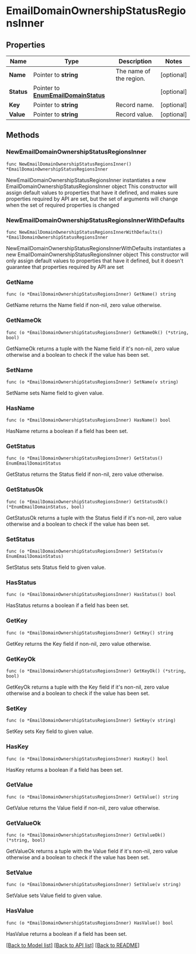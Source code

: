 # EmailDomainOwnershipStatusRegionsInner

## Properties

Name | Type | Description | Notes
------------ | ------------- | ------------- | -------------
**Name** | Pointer to **string** | The name of the region. | [optional] 
**Status** | Pointer to [**EnumEmailDomainStatus**](EnumEmailDomainStatus.md) |  | [optional] 
**Key** | Pointer to **string** | Record name. | [optional] 
**Value** | Pointer to **string** | Record value. | [optional] 

## Methods

### NewEmailDomainOwnershipStatusRegionsInner

`func NewEmailDomainOwnershipStatusRegionsInner() *EmailDomainOwnershipStatusRegionsInner`

NewEmailDomainOwnershipStatusRegionsInner instantiates a new EmailDomainOwnershipStatusRegionsInner object
This constructor will assign default values to properties that have it defined,
and makes sure properties required by API are set, but the set of arguments
will change when the set of required properties is changed

### NewEmailDomainOwnershipStatusRegionsInnerWithDefaults

`func NewEmailDomainOwnershipStatusRegionsInnerWithDefaults() *EmailDomainOwnershipStatusRegionsInner`

NewEmailDomainOwnershipStatusRegionsInnerWithDefaults instantiates a new EmailDomainOwnershipStatusRegionsInner object
This constructor will only assign default values to properties that have it defined,
but it doesn't guarantee that properties required by API are set

### GetName

`func (o *EmailDomainOwnershipStatusRegionsInner) GetName() string`

GetName returns the Name field if non-nil, zero value otherwise.

### GetNameOk

`func (o *EmailDomainOwnershipStatusRegionsInner) GetNameOk() (*string, bool)`

GetNameOk returns a tuple with the Name field if it's non-nil, zero value otherwise
and a boolean to check if the value has been set.

### SetName

`func (o *EmailDomainOwnershipStatusRegionsInner) SetName(v string)`

SetName sets Name field to given value.

### HasName

`func (o *EmailDomainOwnershipStatusRegionsInner) HasName() bool`

HasName returns a boolean if a field has been set.

### GetStatus

`func (o *EmailDomainOwnershipStatusRegionsInner) GetStatus() EnumEmailDomainStatus`

GetStatus returns the Status field if non-nil, zero value otherwise.

### GetStatusOk

`func (o *EmailDomainOwnershipStatusRegionsInner) GetStatusOk() (*EnumEmailDomainStatus, bool)`

GetStatusOk returns a tuple with the Status field if it's non-nil, zero value otherwise
and a boolean to check if the value has been set.

### SetStatus

`func (o *EmailDomainOwnershipStatusRegionsInner) SetStatus(v EnumEmailDomainStatus)`

SetStatus sets Status field to given value.

### HasStatus

`func (o *EmailDomainOwnershipStatusRegionsInner) HasStatus() bool`

HasStatus returns a boolean if a field has been set.

### GetKey

`func (o *EmailDomainOwnershipStatusRegionsInner) GetKey() string`

GetKey returns the Key field if non-nil, zero value otherwise.

### GetKeyOk

`func (o *EmailDomainOwnershipStatusRegionsInner) GetKeyOk() (*string, bool)`

GetKeyOk returns a tuple with the Key field if it's non-nil, zero value otherwise
and a boolean to check if the value has been set.

### SetKey

`func (o *EmailDomainOwnershipStatusRegionsInner) SetKey(v string)`

SetKey sets Key field to given value.

### HasKey

`func (o *EmailDomainOwnershipStatusRegionsInner) HasKey() bool`

HasKey returns a boolean if a field has been set.

### GetValue

`func (o *EmailDomainOwnershipStatusRegionsInner) GetValue() string`

GetValue returns the Value field if non-nil, zero value otherwise.

### GetValueOk

`func (o *EmailDomainOwnershipStatusRegionsInner) GetValueOk() (*string, bool)`

GetValueOk returns a tuple with the Value field if it's non-nil, zero value otherwise
and a boolean to check if the value has been set.

### SetValue

`func (o *EmailDomainOwnershipStatusRegionsInner) SetValue(v string)`

SetValue sets Value field to given value.

### HasValue

`func (o *EmailDomainOwnershipStatusRegionsInner) HasValue() bool`

HasValue returns a boolean if a field has been set.


[[Back to Model list]](../README.md#documentation-for-models) [[Back to API list]](../README.md#documentation-for-api-endpoints) [[Back to README]](../README.md)



